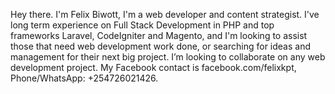 Hey there. I'm Felix Biwott, I'm a web developer and content strategist. I've long term experience on Full Stack Development in PHP and top frameworks Laravel, CodeIgniter and Magento, and I'm looking to assist those that need web development work done, or searching for ideas and management for their next big project.
I’m looking to collaborate on any web development project.
My Facebook contact is facebook.com/felixkpt, Phone/WhatsApp: +254726021426.

